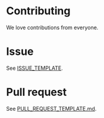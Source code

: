 # Contributing

We love contributions from everyone.

# Issue

See [ISSUE_TEMPLATE](ISSUE_TEMPLATE).

# Pull request

See [PULL_REQUEST_TEMPLATE.md](PULL_REQUEST_TEMPLATE.md).
